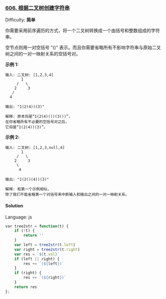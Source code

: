 ### [606\. 根据二叉树创建字符串](https://leetcode-cn.com/problems/construct-string-from-binary-tree/description/)

Difficulty: **简单**


你需要采用前序遍历的方式，将一个二叉树转换成一个由括号和整数组成的字符串。

空节点则用一对空括号 "()" 表示。而且你需要省略所有不影响字符串与原始二叉树之间的一对一映射关系的空括号对。

**示例 1:**

```
输入: 二叉树: [1,2,3,4]
       1
     /   \
    2     3
   /
  4

输出: "1(2(4))(3)"

解释: 原本将是“1(2(4)())(3())”，
在你省略所有不必要的空括号对之后，
它将是“1(2(4))(3)”。
```

**示例 2:**

```
输入: 二叉树: [1,2,3,null,4]
       1
     /   \
    2     3
     \
      4

输出: "1(2()(4))(3)"

解释: 和第一个示例相似，
除了我们不能省略第一个对括号来中断输入和输出之间的一对一映射关系。
```


#### Solution

Language: js

```js
​var tree2str = function(t) {
    if (!t) {
        return ''
    }
    var left = tree2str(t.left)
    var right = tree2str(t.right)
    var res = `${t.val}`
    if (left || right) {
        res += `(${left})`
    }
    if (right) {
        res += `(${right})`
    }
    return res
};
```
